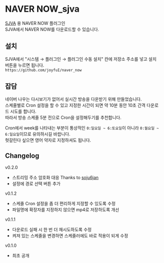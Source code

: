 # NAVER NOW_sjva
[SJVA](https://sjva.me/) 용 NAVER NOW 플러그인  
SJVA에서 NAVER NOW를 다운로드할 수 있습니다.

## 설치
SJVA에서 "시스템 → 플러그인 → 플러그인 수동 설치" 칸에 저장소 주소를 넣고 설치 버튼을 누르면 됩니다.  
`https://github.com/joyfuI/naver_now`

## 잡담
네이버 나우는 다시보기가 없어서 실시간 방송을 다운받기 위해 만들었습니다.  
스케줄별로 Cron 설정을 할 수 있고 지정한 시간이 되면 약 10분 동안 10초 간격 다운로드 시도를 합니다.  
따라서 방송 스케줄 5분 전으로 Cron을 설정해두기를 추천합니다.

Cron에서 week를 나타내는 부분이 통상적인 `0:일요일 ~ 6:토요일`이 아니라 `0:월요일 ~ 6:일요일`이므로 유의하시길 바랍니다.  
헛갈린다 싶으면 영어 약자로 지정하셔도 됩니다.

## Changelog
v0.2.0
* 스트리밍 주소 암호화 대응
  Thanks to [soju6jan](https://github.com/soju6jan)
* 설정에 경로 선택 버튼 추가

v0.1.2
* 스케줄 Cron 설정을 좀 더 편리하게 지정할 수 있도록 수정
* 파일명에 확장자를 지정하지 않으면 mp4로 저장하도록 개선

v0.1.1
* 다운로드 실패 시 한 번 더 재시도하도록 수정
* 켜져 있는 스케줄을 변경하면 스케줄러에도 바로 적용이 되게 수정

v0.1.0
* 최초 공개
